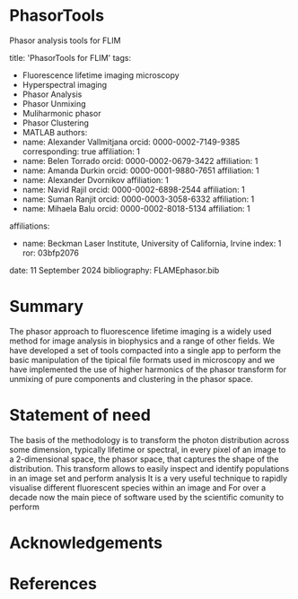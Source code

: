 # PhasorTools
Phasor analysis tools for FLIM


title: 'PhasorTools for FLIM'
tags:
  - Fluorescence lifetime imaging microscopy
  - Hyperspectral imaging
  - Phasor Analysis
  - Phasor Unmixing
  - Muliharmonic phasor
  - Phasor Clustering
  - MATLAB
authors:
  - name: Alexander Vallmitjana
    orcid: 0000-0002-7149-9385
    corresponding: true 
    affiliation: 1
  - name: Belen Torrado
    orcid: 0000-0002-0679-3422
    affiliation: 1
  - name: Amanda Durkin
    orcid: 0000-0001-9880-7651
    affiliation: 1    
  - name: Alexander Dvornikov
    affiliation: 1    
  - name: Navid Rajil
    orcid: 0000-0002-6898-2544
    affiliation: 1
  - name: Suman Ranjit
    orcid: 0000-0003-3058-6332
    affiliation: 1
  - name: Mihaela Balu
    orcid: 0000-0002-8018-5134
    affiliation: 1
  
  
affiliations:
 - name: Beckman Laser Institute, University of California, Irvine
   index: 1
   ror: 03bfp2076

date: 11 September 2024
bibliography: FLAMEphasor.bib



# Summary

The phasor approach to fluorescence lifetime imaging is a widely used method for image analysis in biophysics and a range of other fields. We have developed a set of tools compacted into a single app to perform the basic manipulation of the tipical file formats used in microscopy and we have implemented the use of higher harmonics of the phasor transform for unmixing of pure components and clustering in the phasor space.


# Statement of need

The basis of the methodology is to transform the photon distribution across some dimension, typically lifetime or spectral, in every pixel of an image to a 2-dimensional space, the phasor space, that captures the shape of the distribution. This transform allows to easily inspect and identify populations in an image set and perform analysis
It is a very useful technique to rapidly visualise different fluorescent species within an image and  For over a decade now the main piece of software used by the scientific comunity to perform

# Acknowledgements



# References
